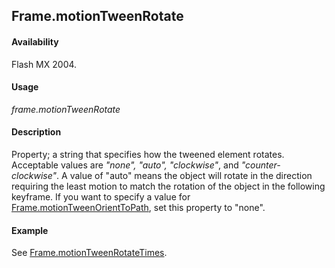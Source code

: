 ## Frame.motionTweenRotate

#### Availability

Flash MX 2004.

#### Usage

*frame.motionTweenRotate*

#### Description

Property; a string that specifies how the tweened element rotates. Acceptable values are *"none", "auto", "clockwise"*, and *"counter-clockwise"*. A value of "auto" means the object will rotate in the direction requiring the least motion to match the rotation of the object in the following keyframe.
If you want to specify a value for [Frame.motionTweenOrientToPath](../Frame_object/Frame16.md), set this property to "none".

#### Example

See [Frame.motionTweenRotateTimes](../Frame_object/Frame18.md).
